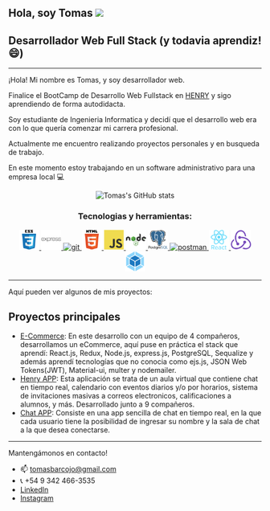 ## Hola, soy Tomas <img src="https://media.giphy.com/media/hvRJCLFzcasrR4ia7z/giphy.gif" width="25px"></a>

## Desarrollador Web Full Stack (y todavia aprendiz! 😄)

---

¡Hola!
Mi nombre es Tomas, y soy desarrollador web.

Finalice el BootCamp de Desarrollo Web Fullstack en [HENRY](https://www.soyhenry.com/) y sigo aprendiendo de forma autodidacta.

Soy estudiante de Ingenieria Informatica y decidí que el desarrollo web era con lo que quería comenzar mi carrera profesional.

Actualmente me encuentro realizando proyectos personales y en busqueda de trabajo.

En este momento estoy trabajando en un software administrativo para una empresa local 💻

<p align="center">
   <img src="https://github-readme-stats.vercel.app/api?username=tomasbarcojo&show_icons=true&theme=dark" alt="Tomas's GitHub stats" />
</p>

<h3 align="center">Tecnologias y herramientas:</h3>
<p align="center"> <a href="https://www.w3schools.com/css/" target="_blank"> <img src="https://github.com/devicons/devicon/blob/master/icons/css3/css3-original-wordmark.svg" alt="css3" width="40" height="40"/> </a> <a href="https://expressjs.com" target="_blank"> <img src="https://github.com/devicons/devicon/blob/master/icons/express/express-original-wordmark.svg" alt="express" width="40" height="40"/> </a> <a href="https://git-scm.com/" target="_blank"> <img src="https://www.vectorlogo.zone/logos/git-scm/git-scm-icon.svg" alt="git" width="40" height="40"/> </a> <a href="https://www.w3.org/html/" target="_blank"> <img src="https://github.com/devicons/devicon/blob/master/icons/html5/html5-original-wordmark.svg" alt="html5" width="40" height="40"/> </a> </a> <a href="https://developer.mozilla.org/en-US/docs/Web/JavaScript" target="_blank"> <img src="https://github.com/devicons/devicon/blob/master/icons/javascript/javascript-original.svg" alt="javascript" width="40" height="40"/> </a> <a href="https://nodejs.org" target="_blank"> <img src="https://github.com/devicons/devicon/blob/master/icons/nodejs/nodejs-original-wordmark.svg" alt="nodejs" width="40" height="40"/> </a> <a href="https://www.postgresql.org" target="_blank"> <img src="https://github.com/devicons/devicon/blob/master/icons/postgresql/postgresql-original-wordmark.svg" alt="postgresql" width="40" height="40"/> </a> <a href="https://postman.com" target="_blank"> <img src="https://www.vectorlogo.zone/logos/getpostman/getpostman-icon.svg" alt="postman" width="40" height="40"/> </a> <a href="https://reactjs.org/" target="_blank"> <img src="https://github.com/devicons/devicon/blob/master/icons/react/react-original-wordmark.svg" alt="react" width="40" height="40"/> </a> <a href="https://redux.js.org" target="_blank"> <img src="https://github.com/devicons/devicon/blob/master/icons/redux/redux-original.svg" alt="redux" width="40" height="40"/> </a> <a href="https://webpack.js.org" target="_blank"> <img src="https://github.com/devicons/devicon/blob/master/icons/webpack/webpack-original.svg" alt="webpack" width="40" height="40"/> </a> </p>

---

Aquí pueden ver algunos de mis proyectos:

## Proyectos principales

- [E-Commerce](https://github.com/tomasbarcojo/E-Commerce): En este desarrollo con un equipo de 4 compañeros, desarrollamos un eCommerce, aquí puse en práctica el stack que aprendí: React.js, Redux, Node.js, express.js, PostgreSQL, Sequalize y además aprendí tecnologías que no conocia como ejs.js, JSON Web Tokens(JWT), Material-ui, multer y nodemailer.
- [Henry APP](https://github.com/Jasper13006/HenryApp): Esta aplicación se trata de un aula virtual que contiene chat en tiempo real, calendario con eventos diarios y/o por horarios, sistema de invitaciones masivas a correos electronicos, calificaciones a alumnos, y más. Desarrollado junto a 9 compañeros.
- [Chat APP](https://github.com/tomasbarcojo/Real-Time-Chat): Consiste en una app sencilla de chat en tiempo real, en la que cada usuario tiene la posibilidad de ingresar su nombre y la sala de chat a la que desea conectarse.

---

Mantengámonos en contacto!
- 📫 tomasbarcojo@gmail.com
- 📞 +54 9 342 466-3535
- [LinkedIn](https://www.linkedin.com/in/tomas-barcojo-5822021b8/)
- [Instagram](https://www.instagram.com/tomibarcojo/)
